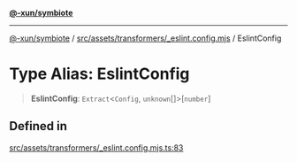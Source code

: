 [**@-xun/symbiote**](../../../../../README.md)

***

[@-xun/symbiote](../../../../../README.md) / [src/assets/transformers/\_eslint.config.mjs](../README.md) / EslintConfig

# Type Alias: EslintConfig

> **EslintConfig**: `Extract`\<`Config`, `unknown`[]\>\[`number`\]

## Defined in

[src/assets/transformers/\_eslint.config.mjs.ts:83](https://github.com/Xunnamius/symbiote/blob/c062d7c5dc980668c9246eeeaf1aa96da42e4471/src/assets/transformers/_eslint.config.mjs.ts#L83)
